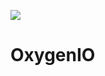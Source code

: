 [![](https://img.shields.io/badge/python-3.10+-blue.svg)](https://www.python.org/downloads/release/python-31013/)

# OxygenIO